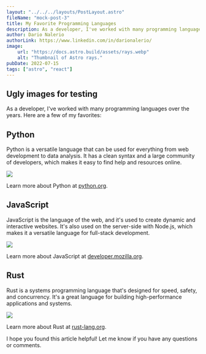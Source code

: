 ```yaml
---
layout: "../../../layouts/PostLayout.astro"
fileName: "mock-post-3"
title: My Favorite Programming Languages
description: As a developer, I've worked with many programming languages over the years. Here are a few of my favorites.
author: Dario Nalerio
authorLink: https://www.linkedin.com/in/darionalerio/
image:
    url: "https://docs.astro.build/assets/rays.webp"
    alt: "Thumbnail of Astro rays."
pubDate: 2022-07-15
tags: ["astro", "react"]
---
```


## Ugly images for testing

As a developer, I've worked with many programming languages over the years. Here are a few of my favorites:

## Python

Python is a versatile language that can be used for everything from web development to data analysis. It has a clean syntax and a large community of developers, which makes it easy to find help and resources online.

<a href="https://www.python.org/" target="_blank"><img src="https://www.python.org/static/community_logos/python-logo-master-v3-TM.png"></a>

Learn more about Python at <a href="https://www.python.org/" target="_blank">python.org</a>.

## JavaScript

JavaScript is the language of the web, and it's used to create dynamic and interactive websites. It's also used on the server-side with Node.js, which makes it a versatile language for full-stack development.

<a href="https://developer.mozilla.org/en-US/docs/Web/JavaScript" target="_blank"><img src="https://upload.wikimedia.org/wikipedia/commons/6/6a/JavaScript-logo.png"></a>

Learn more about JavaScript at <a href="https://developer.mozilla.org/en-US/docs/Web/JavaScript" target="_blank">developer.mozilla.org</a>.

## Rust

Rust is a systems programming language that's designed for speed, safety, and concurrency. It's a great language for building high-performance applications and systems.

<a href="https://www.rust-lang.org/" target="_blank"><img src="https://www.rust-lang.org/static/images/rust-logo-blk.svg"></a>

Learn more about Rust at <a href="https://www.rust-lang.org/" target="_blank">rust-lang.org</a>.

I hope you found this article helpful! Let me know if you have any questions or comments.